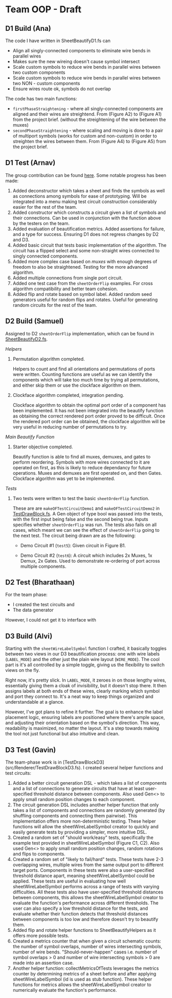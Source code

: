 # Team OOP - Draft

## D1 Build (Ana)

The code I have written in SheetBeautifyD1.fs can

* Align all singly-connected components to eliminate wire bends in parallel wires
* Makes sure the new wireing doesn't cause symbol intersect
* Scale custom symbols to reduce wire bends in parallel wires between two custom components 
* Scale custom symbols to reduce wire bends in parallel wires between two NON - custom components
* Ensure wires route ok, symbols do not overlap
  
The code has two main functions:

* `firstPhaseStraightening` - where all singly-connected components are aligned and their wires are streightend. From (Figure A2) to (Figure A1) from the project brief. (without the streightening of the wire between the muxes)
* `secondPhaseStraightening` - where scaling and moving is done to a pair of multiport symbols (works for custom and non-custom) in order to streighten the wires between them. From (Figure A4) to (Figure A5) from the project brief.

## D1 Test (Arnav)

The group contribution can be found [here](src/Renderer/TestDrawBlockD1.fs). Some notable progress has been made:

1. Added deconstructor which takes a sheet and finds the symbols as well as connections among symbols for ease of prototyping. Will be integrated into a menu making test circuit construction considerably easier for the rest of the team.
2. Added constructor which constructs a circuit given a list of symbols and their connections. Can be used in conjunction with the function above by the testers on the team.
3. Added evaluation of beautification metrics. Added assertions for failure, and a type for success. Ensuring D1 does not regress changes by D2 and D3.
4. Added basic circuit that tests basic implementation of the algorithm. The circuit has a flipped select and some non-straight wires connected to singly connected components.
5. Added more complex case based on *muxes* with enough degrees of freedom to also be straightened. Testing for the more advanced algorithm.
6. Added multiple connections from single port circuit.
7. Added one test case from the `sheetOrderFlip` examples. For cross algorithm compatibility and better team cohesion.
8. Added flip and rotate based on symbol label. Added random seed generators useful for random flips and rotates. Useful for generating random circuits for the rest of the team.

## D2 Build (Samuel)

Assigned to D2 `sheetOrderFlip` implementation, which can be found in [SheetBeautifyD2.fs](src/Renderer/DrawBlock/SheetBeautifyD2.fs).

_Helpers_

1. Permutation algorithm completed.

    Helpers to count and find all orientations and permutations of ports were written. Counting functions are useful as we can identify the components which will take too much time by trying all permutations, and either skip them or use the clockface algorithm on them.

2. Clockface algorithm completed, integration pending.

    Clockface algorithm to obtain the optimal port order of a component has been implemented. It has not been integrated into the beautify function as obtaining the correct rendered port order proved to be difficult. Once the rendered port order can be obtained, the clockface algorithm will be very useful in reducing number of permutations to try.

_Main Beautify Function_

1. Starter objective completed.

    Beautify function is able to find all muxes, demuxes, and gates to perform reordering. Symbols with more wires connected to it are operated on first, as this is likely to reduce dependancy for future operations. Muxes and demuxes are first operated on, and then Gates. Clockface algorithm was yet to be implemented.

_Tests_

1. Two tests were written to test the basic `sheetOrderFlip` function.

    These are are `makeOFTestCircuitDemo1` and `makeOFTestCircuitDemo2` in [TestDrawBlock.fs](src/Renderer/TestDrawBlock.fs). A Gen object of type bool was passed into the tests, with the first input being false and the second being true. Inputs specifies whether `sheetOrderFlip` was run. The tests also fails on all cases, which meant we can see the effect of `sheetOrderFlip` going to the next test. The circuit being drawn are as the following:

    * Demo Circuit #1 (`test5`): Given circuit in Figure B1.

    * Demo Circuit #2 (`test6`): A circuit which includes 2x Muxes, 1x Demux, 2x Gates. Used to demonstrate re-ordering of port across multiple components.

## D2 Test (Bharathaan)

For the team phase:

* I created the test circuits and
* The data generator

However, I could not get it to interface with

## D3 Build (Alvi)

Starting with the `sheetWireLabelSymbol` function I crafted, it basically toggles between two views in our D3 beautification process: one with wire labels (`LABEL_MODE`) and the other just the plain wire layout (`WIRE_MODE`). The cool part is it's all controlled by a simple toggle, giving us the flexibility to switch views on the fly.

Right now, it's pretty slick. In `LABEL_MODE`, it zeroes in on those lengthy wires, essentially giving them a cloak of invisibility, but it doesn't stop there. It then assigns labels at both ends of these wires, clearly marking which symbol and port they connect to. It's a neat way to keep things organized and understandable at a glance.

However, I've got plans to refine it further. The goal is to enhance the label placement logic, ensuring labels are positioned where there's ample space, and adjusting their orientation based on the symbol's direction. This way, readability is maximized, no matter the layout. It's a step towards making the tool not just functional but also intuitive and clean.

## D3 Test (Gavin)

The team-phase work is in [TestDrawBlockD3] (src/Renderer/TestDrawBlockD3.fs). I created several helper functions and test circuits:

1. Added a better circuit generation DSL - which takes a list of components and a list of connections to generate circuits that have at least user-specified threshold distance between components. Also used Gen<> to apply small random position changes
to each component.
2. The circuit generation DSL includes another helper function that only takes a list of components and connections are randomly generated (by shuffling components and connecting them pairwise). This implementation offers more non-deterministic testing.
These helper functions will allow the sheetWireLabelSymbol creator to quickly and easily generate tests by providing a simpler, more intuitive DSL.
3. Created a random set of "should work/easy" tests, specifically the example test provided in sheetWireLabelSymbol (Figure C1, C2). Also used Gen<> to apply small random position changes, random rotations and flips to components.
4. Created a random set of "likely to fail/hard" tests. These tests have 2-3 overlapping wires, multiple wires from the same output port to different target ports. Components in these tests were also a user-specified threshold distance apart, meaning
sheetWireLabelSymbol could be applied.
These tests are useful in evaluating how well sheetWireLabelSymbol performs across a range of tests with varying difficulties. All these tests also have user-specified threshold distances between components, this allows the sheetWireLabelSymbol
creator to evaluate the function's performance across different thresholds. The user can also specify a low threshold distance for the tests, and evaluate whether their function detects that threshold distances between components is too low and therefore
doesn't try to beautify them.
5. Added flip and rotate helper functions to SheetBeautifyHelpers as it offers more possible tests.
6. Created a metrics counter that when given a circuit schematic counts: the number of symbol overlaps, number of wires intersecting symbols, number of wire bends. "Should-never-happen" cases i.e. number of symbol overlaps > 0 and number of wire intersecting symbols > 0
are made into an assertion case.
7. Another helper function: collectMetricsOfTests leverages the metrics counter by determining metrics of a sheet before and after applying sheetWireLabelSymbol (id is used as stub function).
These helper functions for metrics allows the sheetWireLabelSymbol creator to numerically evaluate the function's performance.
